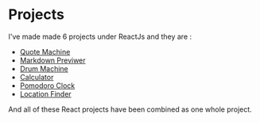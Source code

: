 # Projects

I've made made 6 projects under ReactJs and they are :
<ul>
  <li><a href="https://codepen.io/zeus17/full/VwbPGvx">Quote Machine</a></li>
  <li><a href="https://codepen.io/zeus17/full/MWmmGRe">Markdown Previwer</a></li>
  <li><a href="https://codepen.io/zeus17/full/YzVQegM">Drum Machine</a></li>
  <li><a href="https://codepen.io/zeus17/full/rNmGZyo">Calculator</a></li>
  <li><a href="https://codepen.io/zeus17/pen/oNWqVpZ">Pomodoro Clock</a></li>
  <li><a href="https://codepen.io/zeus17/full/xxrGeGp">Location Finder</a></li>
</ul>

And all of these React projects have been combined as one whole project.
